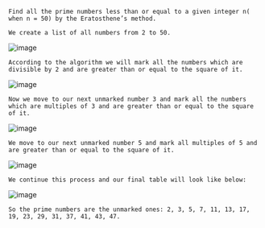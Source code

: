 ```
Find all the prime numbers less than or equal to a given integer n( when n = 50) by the Eratosthene’s method.
```
```
We create a list of all numbers from 2 to 50.
```
![image](https://user-images.githubusercontent.com/59710234/175768169-3d205df2-1cc0-4f6a-9f0f-1bf784dc629c.png)
```
According to the algorithm we will mark all the numbers which are divisible by 2 and are greater than or equal to the square of it.
```
![image](https://user-images.githubusercontent.com/59710234/175768186-f3c0fe4b-ba16-4ef0-b740-77f48c9b80d5.png)
```
Now we move to our next unmarked number 3 and mark all the numbers which are multiples of 3 and are greater than or equal to the square
of it. 
```
![image](https://user-images.githubusercontent.com/59710234/175768206-43584577-3473-4e06-a9c4-49b3ac1ea2a9.png)

```
We move to our next unmarked number 5 and mark all multiples of 5 and are greater than or equal to the square of it.
```
![image](https://user-images.githubusercontent.com/59710234/175768267-924681d6-b4aa-4c13-bd86-bdc33fa89be0.png)

```
We continue this process and our final table will look like below: 
```
![image](https://user-images.githubusercontent.com/59710234/175768283-7e224811-b795-468f-ac37-cb04149fcb36.png)

```
So the prime numbers are the unmarked ones: 2, 3, 5, 7, 11, 13, 17, 19, 23, 29, 31, 37, 41, 43, 47.
```
